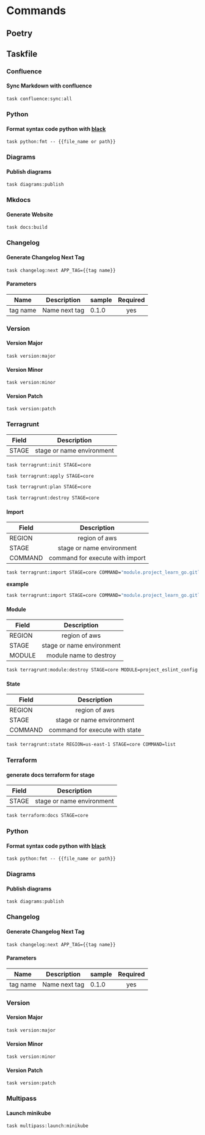 <!-- Space: Projects -->
<!-- Parent: TemplateProject -->
<!-- Title: Commands TemplateProject -->
<!-- Label: TemplateProject -->
<!-- Label: Project -->
<!-- Label: Commands -->
<!-- Include: disclaimer.md -->
<!-- Include: ac:toc -->

# Commands

## Poetry

## Taskfile

### Confluence

#### Sync Markdown with confluence

```{.bash}
task confluence:sync:all
```

### Python

#### Format syntax code python with [black](https://github.com/psf/black)

```{.bash}
task python:fmt -- {{file_name or path}}
```

### Diagrams

#### Publish diagrams

```{.bash}
task diagrams:publish
```

### Mkdocs

#### Generate Website

```{.bash}
task docs:build
```

### Changelog

#### Generate Changelog Next Tag

```{.bash}
task changelog:next APP_TAG={{tag name}}
```

#### Parameters

| Name     | Description   | sample | Required |
| -------- | ------------- | ------ | :------: |
| tag name | Name next tag | 0.1.0  |   yes    |

### Version

#### Version Major

```{.bash}
task version:major
```

#### Version Minor

```{.bash}
task version:minor
```

#### Version Patch

```{.bash}
task version:patch
```

### Terragrunt

| Field |        Description        |
| ----- | :-----------------------: |
| STAGE | stage or name environment |

```bash
task terragrunt:init STAGE=core
```

```bash
task terragrunt:apply STAGE=core
```

```bash
task terragrunt:plan STAGE=core
```

```bash
task terragrunt:destroy STAGE=core
```

#### Import

| Field   |           Description           |
| ------- | :-----------------------------: |
| REGION  |          region of aws          |
| STAGE   |    stage or name environment    |
| COMMAND | command for execute with import |

```bash
task terragrunt:import STAGE=core COMMAND="module.project_learn_go.gitlab_project.this group/name-repository"
```

**example**

```bash
task terragrunt:import STAGE=core COMMAND="module.project_learn_go.gitlab_project.this devops/learn-go"
```

#### Module

| Field  |        Description        |
| ------ | :-----------------------: |
| REGION |       region of aws       |
| STAGE  | stage or name environment |
| MODULE |  module name to destroy   |

```bash
task terragrunt:module:destroy STAGE=core MODULE=project_eslint_config
```

#### State

| Field   |          Description           |
| ------- | :----------------------------: |
| REGION  |         region of aws          |
| STAGE   |   stage or name environment    |
| COMMAND | command for execute with state |

```bash
task terragrunt:state REGION=us-east-1 STAGE=core COMMAND=list
```

### Terraform

#### generate docs terraform for stage

| Field |        Description        |
| ----- | :-----------------------: |
| STAGE | stage or name environment |

```bash
task terraform:docs STAGE=core
```

### Python

#### Format syntax code python with [black](https://github.com/psf/black)

```{.bash}
task python:fmt -- {{file_name or path}}
```

### Diagrams

#### Publish diagrams

```{.bash}
task diagrams:publish
```

### Changelog

#### Generate Changelog Next Tag

```{.bash}
task changelog:next APP_TAG={{tag name}}
```

#### Parameters

| Name     | Description   | sample | Required |
| -------- | ------------- | ------ | :------: |
| tag name | Name next tag | 0.1.0  |   yes    |

### Version

#### Version Major

```{.bash}
task version:major
```

#### Version Minor

```{.bash}
task version:minor
```

#### Version Patch

```{.bash}
task version:patch
```

### Multipass

#### Launch minikube

```bash
task multipass:launch:minikube
```
